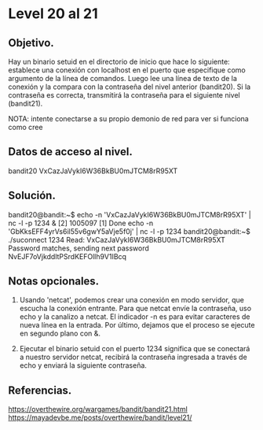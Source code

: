 # Level 20 al 21

## Objetivo.

Hay un binario setuid en el directorio de inicio que hace lo siguiente: establece una conexión con localhost en el puerto que especifique como argumento de la línea de comandos. Luego lee una línea de texto de la conexión y la compara con la contraseña del nivel anterior (bandit20). Si la contraseña es correcta, transmitirá la contraseña para el siguiente nivel (bandit21).

NOTA: intente conectarse a su propio demonio de red para ver si funciona como cree

## Datos de acceso al nivel.

bandit20
VxCazJaVykI6W36BkBU0mJTCM8rR95XT

## Solución.

bandit20@bandit:~$ echo -n 'VxCazJaVykI6W36BkBU0mJTCM8rR95XT' | nc -l -p 1234 &
[2] 1005097
[1]   Done                    echo -n 'GbKksEFF4yrVs6il55v6gwY5aVje5f0j' | nc -l -p 1234
bandit20@bandit:~$ ./suconnect 1234
Read: VxCazJaVykI6W36BkBU0mJTCM8rR95XT
Password matches, sending next password
NvEJF7oVjkddltPSrdKEFOllh9V1IBcq

## Notas opcionales.

1. Usando 'netcat', podemos crear una conexión en modo servidor, que escucha la conexión entrante. Para que netcat envíe la contraseña, uso echo y la canalizo a netcat. El indicador -n es para evitar caracteres de nueva línea en la entrada. Por último, dejamos que el proceso se ejecute en segundo plano con &.

2. Ejecutar el binario setuid con el puerto 1234 significa que se conectará a nuestro servidor netcat, recibirá la contraseña ingresada a través de echo y enviará la siguiente contraseña.

## Referencias.

https://overthewire.org/wargames/bandit/bandit21.html
https://mayadevbe.me/posts/overthewire/bandit/level21/
